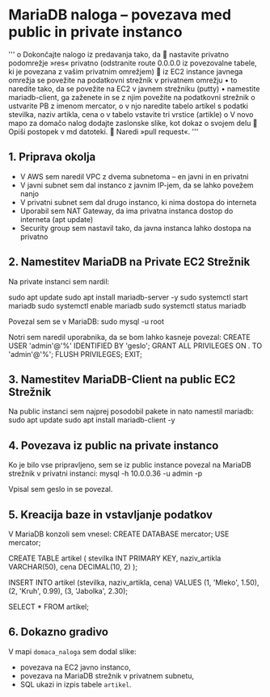 
# MariaDB naloga – povezava med public in private instanco
''' 
o	Dokončajte nalogo iz predavanja tako, da 
	nastavite privatno podomrežje »res« privatno (odstranite route 0.0.0.0 iz povezovalne tabele, ki je povezana z vašim privatnim omrežjem)
	iz EC2 instance javnega omrežja se povežite na podatkovni strežnik v privatnem omrežju
•	to naredite tako, da se povežite na EC2 v javnem strežniku (putty)
•	namestite  mariadb-client, ga zaženete in se z njim povežite na podatkovni strežnik
o	ustvarite PB z imenom mercator, 
o	v njo naredite tabelo artikel s podatki stevilka, naziv artikla, cena
o	v tabelo vstavite tri vrstice (artikle)
o	V novo mapo za domačo nalog dodajte zaslonske slike, kot dokaz o svojem delu
	Opiši postopek v md datoteki.
	Naredi »pull request«.
'''

## 1. Priprava okolja

- V AWS sem naredil VPC z dvema subnetoma – en javni in en privatni
- V javni subnet sem dal instanco z javnim IP-jem, da se lahko povežem nanjo
- V privatni subnet sem dal drugo instanco, ki nima dostopa do interneta
- Uporabil sem NAT Gateway, da ima privatna instanca dostop do interneta (apt update)
- Security group sem nastavil tako, da javna instanca lahko dostopa na privatno 

## 2. Namestitev MariaDB na Private EC2 Strežnik

Na private instanci sem nardil:

sudo apt update
sudo apt install mariadb-server -y
sudo systemctl start mariadb
sudo systemctl enable mariadb
sudo systemctl status mariadb

Povezal sem se v MariaDB:
sudo mysql -u root

Notri sem naredil uporabnika, da se bom lahko kasneje povezal:
CREATE USER 'admin'@'%' IDENTIFIED BY 'geslo';
GRANT ALL PRIVILEGES ON *.* TO 'admin'@'%';
FLUSH PRIVILEGES;
EXIT;

## 3. Namestitev MariaDB-Client na public EC2 Strežnik

Na public instanci sem najprej posodobil pakete in nato namestil mariadb:
sudo apt update
sudo apt install mariadb-client -y

## 4. Povezava iz public na private instanco

Ko je bilo vse pripravljeno, sem se iz public instance povezal na MariaDB strežnik v privatni instanci:
mysql -h 10.0.0.36 -u admin -p

Vpisal sem geslo in se povezal.

## 5. Kreacija baze in vstavljanje podatkov

V MariaDB konzoli sem vnesel:
CREATE DATABASE mercator;
USE mercator;

CREATE TABLE artikel (
    stevilka INT PRIMARY KEY,
    naziv_artikla VARCHAR(50),
    cena DECIMAL(10, 2)
);

INSERT INTO artikel (stevilka, naziv_artikla, cena)
VALUES (1, 'Mleko', 1.50),
       (2, 'Kruh', 0.99),
       (3, 'Jabolka', 2.30);

SELECT * FROM artikel;

## 6. Dokazno gradivo

V mapi `domaca_naloga` sem dodal slike:
- povezava na EC2 javno instanco,
- povezava na MariaDB strežnik v privatnem subnetu,
- SQL ukazi in izpis tabele `artikel`.
